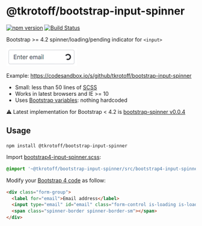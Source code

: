 # @tkrotoff/bootstrap-input-spinner

[![npm version](https://badge.fury.io/js/%40tkrotoff%2Fbootstrap-input-spinner.svg)](https://www.npmjs.com/package/@tkrotoff/bootstrap-input-spinner)
[![Build Status](https://travis-ci.org/tkrotoff/bootstrap-input-spinner.svg?branch=master)](https://travis-ci.org/tkrotoff/bootstrap-input-spinner)

Bootstrap >= 4.2 spinner/loading/pending indicator for `<input>`

![demo](doc/demo.gif)

Example: https://codesandbox.io/s/github/tkrotoff/bootstrap-input-spinner

- Small: less than 50 lines of [SCSS](src/bootstrap4-input-spinner.scss)
- Works in latest browsers and IE >= 10
- Uses [Bootstrap variables](https://getbootstrap.com/docs/4.3/getting-started/theming/#variable-defaults): nothing hardcoded

⚠️ Latest implementation for Bootstrap < 4.2 is [bootstrap-spinner v0.0.4](https://github.com/tkrotoff/bootstrap-input-spinner/tree/v0.0.4)

## Usage

`npm install @tkrotoff/bootstrap-input-spinner`

Import [bootstrap4-input-spinner.scss](src/bootstrap4-input-spinner.scss):

```SCSS
@import '~@tkrotoff/bootstrap-input-spinner/src/bootstrap4-input-spinner';
```

Modify your [Bootstrap 4 code](https://getbootstrap.com/docs/4.3/components/forms/) as follow:

```HTML
<div class="form-group">
  <label for="email">Email address</label>
  <input type="email" id="email" class="form-control is-loading is-loading-sm">
  <span class="spinner-border spinner-border-sm"></span>
</div>
```
